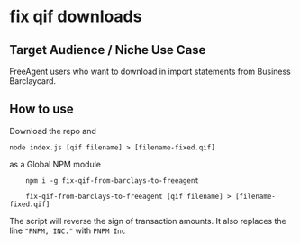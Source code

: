 # fix qif downloads

## Target Audience / Niche Use Case

FreeAgent users who want to download in import statements from Business Barclaycard.

## How to use

Download the repo and

```
node index.js [qif filename] > [filename-fixed.qif]
```

as a Global NPM module

```
    npm i -g fix-qif-from-barclays-to-freeagent

    fix-qif-from-barclays-to-freeagent [qif filename] > [filename-fixed.qif]
```

The script will reverse the sign of transaction amounts.
It also replaces the line `"PNPM, INC."` with `PNPM Inc`
